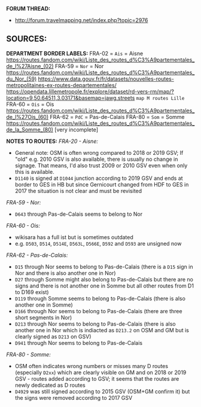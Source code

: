 ﻿**FORUM THREAD:**
- http://forum.travelmapping.net/index.php?topic=2976


**SOURCES:**
- 

**DEPARTMENT BORDER LABELS:**
FRA-02 = `Ais` = Aisne
   https://routes.fandom.com/wiki/Liste_des_routes_d%C3%A9partementales_de_l%27Aisne_(02)
FRA-59 = `Nor` = Nor
   https://routes.fandom.com/wiki/Liste_des_routes_d%C3%A9partementales_du_Nor_(59)
   https://www.data.gouv.fr/fr/datasets/nouvelles-routes-metropolitaines-ex-routes-departementales/
   https://opendata.lillemetropole.fr/explore/dataset/rd-vers-rm/map/?location=9,50.64511,3.03171&basemap=jawg.streets `map M routes Lille`
FRA-60 = `Ois` = Ois
   https://routes.fandom.com/wiki/Liste_des_routes_d%C3%A9partementales_de_l%27Ois_(60)
FRA-62 = `PdC` = Pas-de-Calais
FRA-80 = `Som` = Somme
   https://routes.fandom.com/wiki/Liste_des_routes_d%C3%A9partementales_de_la_Somme_(80) [very incomplete]

**NOTES TO ROUTES:**
*FRA-20 - Aisne:*
- General note: OSM is often wrong compared to 2018 or 2019 GSV; If "old" e.g. 2010 GSV is also available, there is usually no change in signage. That means, I'd also trust 2009 or 2010 GSV even when only this is available.
- `D1140` is signed at `D1044` junction according to 2019 GSV and ends at border to GES in HB but since Gernicourt changed from HDF to GES in 2017 the situation is not clear and must be revisited

*FRA-59 - Nor:*
- `D643` through Pas-de-Calais seems to belong to Nor

*FRA-60 - Ois:*
- wikisara has a full ist but is sometimes outdated
- e.g. `D503`, `D514`, `D514E`, `D563L`, `D566E`, `D592` and `D593` are unsigned now

*FRA-62 - Pas-de-Calais:*
- `D15` through Nor seems to belong to Pas-de-Calais (there is a `D15` sign in Nor and there is also another one in Nor)
- `D27` through Somme might also belong to Pas-de-Calais but there are no signs and there is not another one in Somme but all other routes from D1 to D169 exist)
- `D119` through Somme seems to belong to Pas-de-Calais (there is also another one in Somme)
- `D166` through Nor seems to belong to Pas-de-Calais (there are three short segments in Nor)
- `D213` through Nor seems to belong to Pas-de-Calais (there is also another one in Nor which is indiacted as `D213.2` on OSM and GM but is clearly signed as `D213` on GSV)
- `D941` through Nor seems to belong to Pas-de-Calais

*FRA-80 - Somme:*
- OSM often indicates wrong numbers or misses many D routes (especially `D2xx`) which are clearly visible on GM and on 2018 or 2019 GSV - routes added according to GSV; it seems that the routes are newly dedicated as D routes
- `D4929` was still signed according to 2015 GSV (OSM+GM confirm it) but the signs were removed according to 2017 GSV